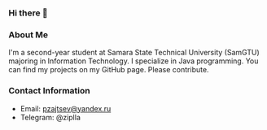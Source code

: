 ### Hi there 👋

### About Me
I'm a second-year student at Samara State Technical University (SamGTU) majoring in Information Technology. 
I specialize in Java programming. 
You can find my projects on my GitHub page. Please contribute.

### Contact Information
- Email: pzajtsev@yandex.ru
- Telegram: @ziplla
